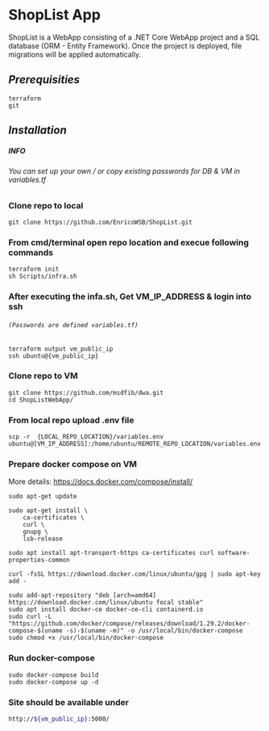 # ShopList App
ShopList is a WebApp consisting of a .NET Core WebApp project and a SQL database (ORM - Entity Framework). Once the project is deployed, file migrations will be applied automatically.

## _Prerequisities_

```
terraform
git
```

## _Installation_

##### INFO
###### You can set up your own / or copy existing passwords for DB & VM in variables.tf

### Clone repo to local
```
git clone https://github.com/EnricoWSB/ShopList.git
```

### From cmd/terminal open repo location and execue following commands
```
terraform init
sh Scripts/infra.sh
```


### After executing the infa.sh, Get VM_IP_ADDRESS & login into ssh
###### `(Passwords are defined variables.tf)`
```
terraform output vm_public_ip
ssh ubuntu@{vm_public_ip}
```

### Clone repo to VM
```
git clone https://github.com/msdfib/dwa.git
cd ShopListWebApp/
```

### From local repo upload .env file
```
scp -r  {LOCAL_REPO_LOCATION}/variables.env ubuntu@[VM_IP_ADDRESS]:/home/ubuntu/REMOTE_REPO_LOCATION/variables.env
```

### Prepare docker compose on VM
More details: https://docs.docker.com/compose/install/
```
sudo apt-get update

sudo apt-get install \
    ca-certificates \
    curl \
    gnupg \
    lsb-release
	
sudo apt install apt-transport-https ca-certificates curl software-properties-common

curl -fsSL https://download.docker.com/linux/ubuntu/gpg | sudo apt-key add -

sudo add-apt-repository "deb [arch=amd64] https://download.docker.com/linux/ubuntu focal stable"
sudo apt install docker-ce docker-ce-cli containerd.io
sudo curl -L "https://github.com/docker/compose/releases/download/1.29.2/docker-compose-$(uname -s)-$(uname -m)" -o /usr/local/bin/docker-compose
sudo chmod +x /usr/local/bin/docker-compose
```

### Run docker-compose
```
sudo docker-compose build
sudo docker-compose up -d
```

### Site should be available under 
```sh
http://${vm_public_ip}:5000/
```
